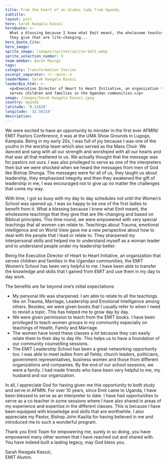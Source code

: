 ```yaml
---
title: From the heart of an alumni lady from Uganda.
subtitle:
layout: post
hero: Sarah Kwagala Kasozi
heroQuote: >-
  What a blessing because I knew what Emit meant, the wholesome teachings that
  they give that are life-changing...
hero_Quote_Cite:
hero_image:
sprite_image: /images/sprites/sprite-Set1.webp
sprite_selection_number: 9
team-member: Aaron Maingi
tags:
category: Transformation Stories
excerpt_separator: <!--more-->
leaderName: Sarah Kwagala Kasozi
leaderBio_html: >-
  <p>Executive Director of Heart to Heart Initiative, an organization that
  serves children and families in the Ugandan communities.</p>
image: /images/Sarah Kwagala Kasozi.jpeg
country: Uganda
latitude: '0.31628'
longitude: '32.58219'
description:
---
```


We were excited to have an opportunity to minister in the first ever AFMIN/ EMIT Pastors Conference, it was at the UMA Show Grounds in Lugogo, Kampala. Being in my early 20s, I was full of joy because I was one of the youths in the worship team which also served as the Mass Choir. We danced and sang with all our strength and worshiped with all our hearts and that was all that mattered to us. We actually thought that the message was for pastors not ours. I was also privileged to serve as one of the interpreters then but we were shocked when we heard the messages from men of God like Bishop Shonga. The messages were for all of us, they taught us about leadership, they emphasized integrity and then they awakened the gift of leadership in me, I was encouraged not to give up no matter the challenges that come my way.

With time, I got so busy with my day to day schedules not until the Women’s School was opened up. I was so happy to be one of the first ladies to benefit from it. What a blessing because I knew what Emit meant, the wholesome teachings that they give that are life-changing and based on Biblical principles. This time round, we were empowered with very special teachings that all women can relate to. Teachings about Trauma, emotional intelligence and on World View gave me a new perspective about how to deal with the people that I lead or relate to. They sharpened my interpersonal skills and helped me to understand myself as a woman leader and to understand people under my leadership better.

Being the Executive Director of Heart to Heart Initiative, an organization that serves children and families in the Ugandan communities, the EMIT Women’s School has been very helpful to me. I have been able to transfer the knowledge and skills that I gained from EMIT and use them in my day to day work.

The benefits are far beyond one’s initial expectations:

* My personal life was sharpened. I am able to relate to all the teachings like on Trauma, Marriage, Leadership and Emotional Intelligence among others. Besides, we were given books that I usually refer to when I need to revisit a topic. This has helped me to grow day by day.
* We were given permission to teach from the EMIT books. I have been privileged to teach women groups in my community especially on teachings of Health, Family and Marriage.
* The women have loved these classes a lot because they can easily relate them to their day to day life. This helps us to have a foundation of our community counselling sessions.
* The EMIT Leadership School has been a great networking opportunity too. I was able to meet ladies from all fields; church leaders, politicians, government representatives, business women and those from different organizations and companies. By the end of our school sessions, we were a family. I had made friends who have been very helpful to me, my husband and our organization.

In all, I appreciate God for having given me this opportunity to both study and serve in AFMIN. For over 10 years, since Emit came to Uganda, I have been blessed to serve as an interpreter to date. I have had opportunities to serve as a co teacher in some sessions where I have also shared in areas of my experience and expertise in the different classes. This is because I have been equipped with knowledge and skills that are worthwhile. I also appreciate my Pastor, Bishop John Kasiita for having believed in me and introduced me to such a wonderful program.

Thank you Emit Team for empowering me, surely in so doing, you have empowered many other women that I have reached out and shared with. You have indeed built a lasting legacy, may God bless you.

Sarah Kwagala Kasozi,<br>EMIT Alumni.